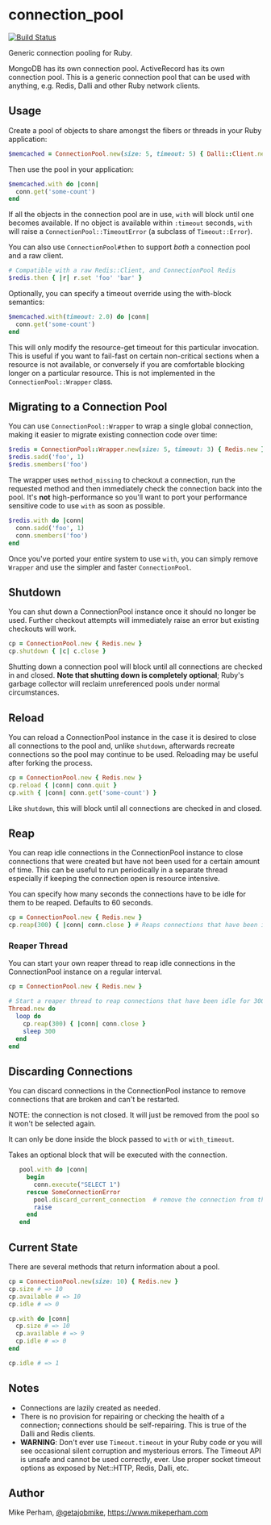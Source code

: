 connection\_pool
=================
[![Build Status](https://github.com/mperham/connection_pool/actions/workflows/ci.yml/badge.svg)](https://github.com/mperham/connection_pool/actions/workflows/ci.yml)

Generic connection pooling for Ruby.

MongoDB has its own connection pool.
ActiveRecord has its own connection pool.
This is a generic connection pool that can be used with anything, e.g. Redis, Dalli and other Ruby network clients.

Usage
-----

Create a pool of objects to share amongst the fibers or threads in your Ruby application:

``` ruby
$memcached = ConnectionPool.new(size: 5, timeout: 5) { Dalli::Client.new }
```

Then use the pool in your application:

``` ruby
$memcached.with do |conn|
  conn.get('some-count')
end
```

If all the objects in the connection pool are in use, `with` will block
until one becomes available.
If no object is available within `:timeout` seconds,
`with` will raise a `ConnectionPool::TimeoutError` (a subclass of `Timeout::Error`).

You can also use `ConnectionPool#then` to support _both_ a
connection pool and a raw client.

```ruby
# Compatible with a raw Redis::Client, and ConnectionPool Redis
$redis.then { |r| r.set 'foo' 'bar' }
```

Optionally, you can specify a timeout override using the with-block semantics:

``` ruby
$memcached.with(timeout: 2.0) do |conn|
  conn.get('some-count')
end
```

This will only modify the resource-get timeout for this particular
invocation.
This is useful if you want to fail-fast on certain non-critical
sections when a resource is not available, or conversely if you are comfortable blocking longer on a particular resource.
This is not implemented in the `ConnectionPool::Wrapper` class.

## Migrating to a Connection Pool

You can use `ConnectionPool::Wrapper` to wrap a single global connection, making it easier to migrate existing connection code over time:

``` ruby
$redis = ConnectionPool::Wrapper.new(size: 5, timeout: 3) { Redis.new }
$redis.sadd('foo', 1)
$redis.smembers('foo')
```

The wrapper uses `method_missing` to checkout a connection, run the requested method and then immediately check the connection back into the pool.
It's **not** high-performance so you'll want to port your performance sensitive code to use `with` as soon as possible.

``` ruby
$redis.with do |conn|
  conn.sadd('foo', 1)
  conn.smembers('foo')
end
```

Once you've ported your entire system to use `with`, you can simply remove `Wrapper` and use the simpler and faster `ConnectionPool`.


## Shutdown

You can shut down a ConnectionPool instance once it should no longer be used.
Further checkout attempts will immediately raise an error but existing checkouts will work.

```ruby
cp = ConnectionPool.new { Redis.new }
cp.shutdown { |c| c.close }
```

Shutting down a connection pool will block until all connections are checked in and closed.
**Note that shutting down is completely optional**; Ruby's garbage collector will reclaim unreferenced pools under normal circumstances.

## Reload

You can reload a ConnectionPool instance in the case it is desired to close all connections to the pool and, unlike `shutdown`, afterwards recreate connections so the pool may continue to be used.
Reloading may be useful after forking the process.

```ruby
cp = ConnectionPool.new { Redis.new }
cp.reload { |conn| conn.quit }
cp.with { |conn| conn.get('some-count') }
```

Like `shutdown`, this will block until all connections are checked in and closed.

## Reap

You can reap idle connections in the ConnectionPool instance to close connections that were created but have not been used for a certain amount of time. This can be useful to run periodically in a separate thread especially if keeping the connection open is resource intensive.

You can specify how many seconds the connections have to be idle for them to be reaped.
Defaults to 60 seconds.

```ruby
cp = ConnectionPool.new { Redis.new }
cp.reap(300) { |conn| conn.close } # Reaps connections that have been idle for 300 seconds (5 minutes).
```

### Reaper Thread

You can start your own reaper thread to reap idle connections in the ConnectionPool instance on a regular interval.

```ruby
cp = ConnectionPool.new { Redis.new }

# Start a reaper thread to reap connections that have been idle for 300 seconds (5 minutes).
Thread.new do
  loop do
    cp.reap(300) { |conn| conn.close }
    sleep 300
  end
end
```

## Discarding Connections

You can discard connections in the ConnectionPool instance to remove connections that are broken and can't be restarted. 

NOTE: the connection is not closed. It will just be removed from the pool so it won't be selected again.

It can only be done inside the block passed to `with` or `with_timeout`.

Takes an optional block that will be executed with the connection.

```ruby
   pool.with do |conn|
     begin
       conn.execute("SELECT 1")
     rescue SomeConnectionError
       pool.discard_current_connection  # remove the connection from the pool
       raise
     end
   end
```

## Current State

There are several methods that return information about a pool.

```ruby
cp = ConnectionPool.new(size: 10) { Redis.new }
cp.size # => 10
cp.available # => 10
cp.idle # => 0

cp.with do |conn|
  cp.size # => 10
  cp.available # => 9
  cp.idle # => 0
end

cp.idle # => 1
```

Notes
-----

- Connections are lazily created as needed.
- There is no provision for repairing or checking the health of a connection;
  connections should be self-repairing. This is true of the Dalli and Redis
  clients.
- **WARNING**: Don't ever use `Timeout.timeout` in your Ruby code or you will see
  occasional silent corruption and mysterious errors. The Timeout API is unsafe
  and cannot be used correctly, ever. Use proper socket timeout options as
  exposed by Net::HTTP, Redis, Dalli, etc.


Author
------

Mike Perham, [@getajobmike](https://twitter.com/getajobmike), <https://www.mikeperham.com>
